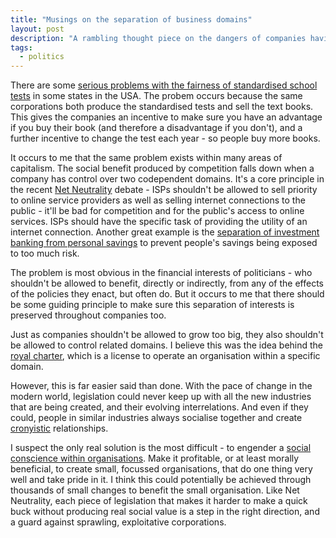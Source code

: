 ```yaml
---
title: "Musings on the separation of business domains"
layout: post
description: "A rambling thought piece on the dangers of companies having their fingers in too many pies."
tags:
  - politics
---
```


There are some [serious problems with the fairness of standardised school tests][atlantic-standardised-tests] in some states in the USA. The probem occurs because the same corporations both produce the standardised tests and sell the text books. This gives the companies an incentive to make sure you have an advantage if you buy their book (and therefore a disadvantage if you don't), and a further incentive to change the test each year - so people buy more books.

It occurs to me that the same problem exists within many areas of capitalism. The social benefit produced by competition falls down when a company has control over two codependent domains. It's a core principle in the recent [Net Neutrality][wikipedia-net-neutrality] debate - ISPs shouldn't be allowed to sell priority to online service providers as well as selling internet connections to the public - it'll be bad for competition and for the public's access to online services. ISPs should have the specific task of providing the utility of an internet connection. Another great example is the [separation of investment banking from personal savings][independent-bank-separation] to prevent people's savings being exposed to too much risk.

The problem is most obvious in the financial interests of politicians - who shouldn't be allowed to benefit, directly or indirectly, from any of the effects of the policies they enact, but often do. But it occurs to me that there should be some guiding principle to make sure this separation of interests is preserved throughout companies too.

Just as companies shouldn't be allowed to grow too big, they also shouldn't be allowed to control related domains. I believe this was the idea behind the [royal charter][wikipedia-charter], which is a license to operate an organisation within a specific domain.

However, this is far easier said than done. With the pace of change in the modern world, legislation could never keep up with all the new industries that are being created, and their evolving interrelations. And even if they could, people in similar industries always socialise together and create [cronyistic][wiki-cronyism] relationships.

I suspect the only real solution is the most difficult - to engender a [social conscience within organisations][wiki-social-enterprise]. Make it profitable, or at least morally beneficial, to create small, focussed organisations, that do one thing very well and take pride in it. I think this could potentially be achieved through thousands of small changes to benefit the small organisation. Like Net Neutrality, each piece of legislation that makes it harder to make a quick buck without producing real social value is a step in the right direction, and a guard against sprawling, exploitative corporations.

[atlantic-standardised-tests]: http://www.theatlantic.com/features/archive/2014/07/why-poor-schools-cant-win-at-standardized-testing/374287/
[wikipedia-charter]: http://en.wikipedia.org/wiki/Royal_charter
[wikipedia-net-neutrality]: http://en.wikipedia.org/wiki/Net_neutrality
[independent-bank-separation]: http://www.independent.co.uk/news/business/news/banks-to-separate-savings-and-investments-in-system-overhaul-2265866.html
[wiki-social-enterprise]: http://en.wikipedia.org/wiki/Social_enterprise
[wiki-cronyism]: http://en.wikipedia.org/wiki/Cronyism
